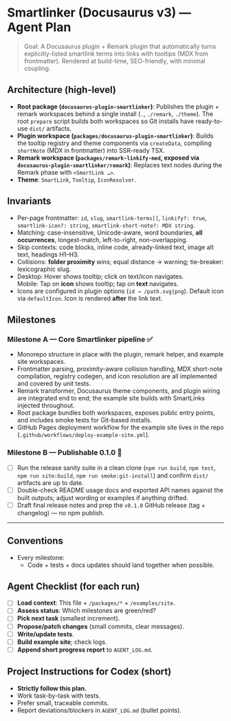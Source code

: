 # Smartlinker (Docusaurus v3) — Agent Plan

> Goal: A Docusaurus plugin + Remark plugin that automatically turns explicitly-listed smartlink terms into links with tooltips (MDX from frontmatter). Rendered at build-time, SEO-friendly, with minimal coupling.

## Architecture (high-level)
- **Root package (`docusaurus-plugin-smartlinker`)**: Publishes the plugin + remark workspaces behind a single install (`.`, `./remark`, `./theme`). The root `prepare` script builds both workspaces so Git installs have ready-to-use `dist/` artifacts.
- **Plugin workspace (`packages/docusaurus-plugin-smartlinker`)**: Builds the tooltip registry and theme components via `createData`, compiling `shortNote` (MDX in frontmatter) into SSR-ready TSX.
- **Remark workspace (`packages/remark-linkify-med`, exposed via `docusaurus-plugin-smartlinker/remark`)**: Replaces text nodes during the Remark phase with `<SmartLink …>`.
- **Theme**: `SmartLink`, `Tooltip`, `IconResolver`.

## Invariants
- Per-page frontmatter:
  `id`, `slug`, `smartlink-terms[]`, `linkify?: true`, `smartlink-icon?: string`, `smartlink-short-note?: MDX string`.
- Matching: case-insensitive, Unicode-aware, word boundaries, **all occurrences**, longest-match, left-to-right, non-overlapping.
- Skip contexts: code blocks, inline code, already-linked text, image alt text, headings H1–H3.
- Collisions: **folder proximity** wins; equal distance → warning; tie-breaker: lexicographic slug.
- Desktop: Hover shows tooltip; click on text/icon navigates.  
  Mobile: Tap on **icon** shows tooltip; tap on **text** navigates.
- Icons are configured in plugin options (`id → /path.svg|png`). Default icon via `defaultIcon`. Icon is rendered **after** the link text.


## Milestones

### Milestone A — Core Smartlinker pipeline ✅
- Monorepo structure in place with the plugin, remark helper, and example site workspaces.
- Frontmatter parsing, proximity-aware collision handling, MDX short-note compilation, registry codegen, and icon resolution are all implemented and covered by unit tests.
- Remark transformer, Docusaurus theme components, and plugin wiring are integrated end to end; the example site builds with SmartLinks injected throughout.
- Root package bundles both workspaces, exposes public entry points, and includes smoke tests for Git-based installs.
- GitHub Pages deployment workflow for the example site lives in the repo (`.github/workflows/deploy-example-site.yml`).

### Milestone B — Publishable 0.1.0 🚧
- [ ] Run the release sanity suite in a clean clone (`npm run build`, `npm test`, `npm run site:build`, `npm run smoke:git-install`) and confirm `dist/` artifacts are up to date.
- [ ] Double-check README usage docs and exported API names against the built outputs; adjust wording or examples if anything drifted.
- [ ] Draft final release notes and prep the `v0.1.0` GitHub release (tag + changelog) — no npm publish.

---

## Conventions
- Every milestone:
  - Code + tests + docs updates should land together when possible.


## Agent Checklist (for each run)
- [ ] **Load context**: This file + `/packages/*` + `/examples/site`.
- [ ] **Assess status**: Which milestones are green/red?
- [ ] **Pick next task** (smallest increment).
- [ ] **Propose/patch changes** (small commits, clear messages).
- [ ] **Write/update tests**.
- [ ] **Build example site**; check logs.
- [ ] **Append short progress report** to `AGENT_LOG.md`.

## Project Instructions for Codex (short)
- **Strictly follow this plan.**
- Work task-by-task with tests.
- Prefer small, traceable commits.
- Report deviations/blockers in `AGENT_LOG.md` (bullet points).
